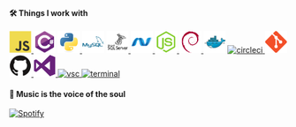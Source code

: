 #### 🛠 Things I work with
<p align="left"> 
    <a href="https://developer.mozilla.org/en-US/docs/Web/JavaScript" target="_blank"> <img src="https://raw.githubusercontent.com/devicons/devicon/master/icons/javascript/javascript-original.svg" alt="javascript" width="40" height="40" /> </a>
    <a href="https://docs.microsoft.com/en-us/dotnet/csharp/" target="_blank"> <img src="https://raw.githubusercontent.com/devicons/devicon/master/icons/csharp/csharp-original.svg" alt="C#" width="40" height="40" /></a>
    <a href="https://www.python.org/" target="_blank"> <img src="https://raw.githubusercontent.com/devicons/devicon/master/icons/python/python-original.svg" alt="python" width="40" height="40" /> </a>  
    <a href="https://www.mysql.com/" target="_blank"> <img src="https://raw.githubusercontent.com/devicons/devicon/master/icons/mysql/mysql-plain-wordmark.svg" alt="mysql" width="40" height="40" /></a>
    <a href="https://www.microsoft.com/en-us/sql-server" target="_blank"> <img src="https://raw.githubusercontent.com/devicons/devicon/master/icons/microsoftsqlserver/microsoftsqlserver-plain-wordmark.svg" alt="mssql" width="40" height="40" /> </a>
    <a href="https://dotnet.microsoft.com/" target="_blank"> <img src="https://raw.githubusercontent.com/devicons/devicon/master/icons/dot-net/dot-net-original.svg" alt=".NET" width="40" height="40" /> </a>
    <a href="https://nodejs.org" target="_blank"> <img src="https://raw.githubusercontent.com/devicons/devicon/master/icons/nodejs/nodejs-original.svg" alt="nodejs" width="40" height="40" /> </a>
    <a href="https://debian.org/" target="_blank"> <img src="https://raw.githubusercontent.com/devicons/devicon/master/icons/debian/debian-original.svg" alt="debian" width="40" height="40" /> </a>  
    <a href="https://www.docker.com/" target="_blank"> <img src="https://raw.githubusercontent.com/devicons/devicon/master/icons/docker/docker-original.svg" alt="docker" width="40" height="40" /></a>
    <a href="https://circleci.com" target="_blank"> <img src="https://www.vectorlogo.zone/logos/circleci/circleci-icon.svg" alt="circleci" width="40" height="40" /> </a>
    <a href="https://git-scm.com/" target="_blank"> <img src="https://raw.githubusercontent.com/devicons/devicon/master/icons/git/git-original.svg" alt="git" width="40" height="40" /> </a>
    <a href="https://github.com/" target="_blank"> <img src="https://raw.githubusercontent.com/devicons/devicon/master/icons/github/github-original.svg" alt="github" width="40" height="40" /> </a>  
    <a href="https://visualstudio.microsoft.com/es/" target="_blank"> <img src="https://raw.githubusercontent.com/devicons/devicon/master/icons/visualstudio/visualstudio-plain.svg" alt="vs" width="40" height="40" /> </a>  
    <a href="https://code.visualstudio.com/" target="_blank"> <img src="https://www.vectorlogo.zone/logos/visualstudio_code/visualstudio_code-icon.svg" alt="vsc" width="40" height="40" /> </a>
    <a href="https://docs.microsoft.com/en-us/windows/terminal/" target="_blank"> <img src="https://upload.wikimedia.org/wikipedia/commons/5/51/Windows_Terminal_logo.svg" alt="terminal" width="40" height="40" /> </a>
</p>

#### 🎵 Music is the voice of the soul

[![Spotify](https://novatorem.collapsedmetal.vercel.app/api/spotify)](https://open.spotify.com/user/crazy_nights)

